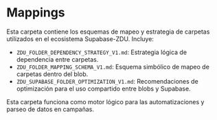 # Mappings

Esta carpeta contiene los esquemas de mapeo y estrategia de carpetas utilizados en el ecosistema Supabase-ZDU. Incluye:

- `ZDU_FOLDER_DEPENDENCY_STRATEGY_V1.md`: Estrategia lógica de dependencia entre carpetas.
- `ZDU_FOLDER_MAPPING_SCHEMA_V1.md`: Esquema simbólico de mapeo de carpetas dentro del blob.
- `ZDU_SUPABASE_FOLDER_OPTIMIZATION_V1.md`: Recomendaciones de optimización para el uso compartido entre blobs y Supabase.

Esta carpeta funciona como motor lógico para las automatizaciones y parseo de datos en campañas.